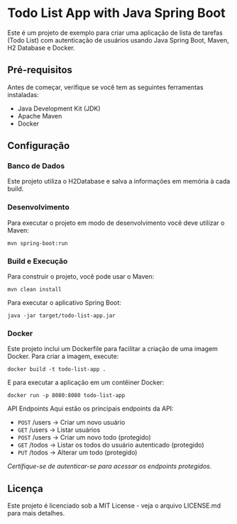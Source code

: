 # Todo List App with Java Spring Boot

Este é um projeto de exemplo para criar uma aplicação de lista de tarefas (Todo List) com autenticação de usuários usando Java Spring Boot, Maven, H2 Database e Docker.

## Pré-requisitos

Antes de começar, verifique se você tem as seguintes ferramentas instaladas:

- Java Development Kit (JDK)
- Apache Maven
- Docker

## Configuração

### Banco de Dados

Este projeto utiliza o H2Database e salva a informações em memória à cada build.

### Desenvolvimento
Para executar o projeto em modo de desenvolvimento você deve utilizar o Maven:
```shell
mvn spring-boot:run
```

### Build e Execução
Para construir o projeto, você pode usar o Maven:

```shell
mvn clean install
```

Para executar o aplicativo Spring Boot:

```shell
java -jar target/todo-list-app.jar
```

### Docker
Este projeto inclui um Dockerfile para facilitar a criação de uma imagem Docker. Para criar a imagem, execute:

```shell
docker build -t todo-list-app .
```

E para executar a aplicação em um contêiner Docker:

```shell
docker run -p 8080:8080 todo-list-app
```

API Endpoints
Aqui estão os principais endpoints da API:

- `POST` /users -> Criar um novo usuário
- `GET` /users -> Listar usuários
- `POST` /users -> Criar um novo todo (protegido)
- `GET` /todos -> Listar os todos do usuário autenticado (protegido)
- `PUT` /todos -> Alterar um todo (protegido)

*Certifique-se de autenticar-se para acessar os endpoints protegidos.*

## Licença
Este projeto é licenciado sob a MIT License - veja o arquivo LICENSE.md para mais detalhes.
